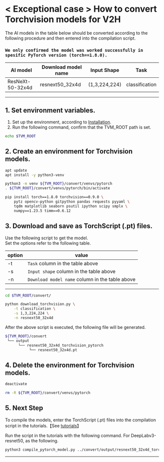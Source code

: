 # < Exceptional case > How to convert Torchvision models for V2H
<!-- Below is a list of AI models supported by this manual. -->
The AI models in the table below should be converted according to the following procedure and then entered into the compilation script.

### `We only confirmed the model was worked successfully in spesific PyTorch version (torch==1.8.0).`

| AI model                                                                                       | Download model name  | Input Shape    | Task              |
|------------------------------------------------------------------------------------------------|----------------------|----------------|-------------------|
| ResNeXt-50-32x4d                                                                               | resnext50_32x4d      | (1,3,224,224)  | classification    |
---

## 1. Set environment variables.

1. Set up the environment, according to [Installation](../../../setup/SetupV2H.md).  
2. Run the following command, confirm that the TVM_ROOT path is set.

```sh
echo $TVM_ROOT
```  

## 2. Create an environment for Torchvision models.

```sh
apt update
apt install -y python3-venv 

python3 -m venv ${TVM_ROOT}/convert/venvs/pytorch
. ${TVM_ROOT}/convert/venvs/pytorch/bin/activate

pip install torch==1.8.0 torchvision==0.9.0 \
    pytz opencv-python gitpython pandas requests pyyaml \
    tqdm matplotlib seaborn psutil ipython scipy smplx \
    numpy==1.23.5 timm==0.6.12
```

## 3. Download and save as TorchScript (.pt) files.

Use the following script to get the model. \
Set the options refer to the following table.

|option |value                                           |
|-------|------------------------------------------------|
|-t     |`Task` column in the table above                |
|-s     |`Input shape` column in the table above         |
|-n     |`Download model name` column in the table above |
---

```sh
cd $TVM_ROOT/convert/ 

python download_torchvision.py \
    -t classification \
    -s 1,3,224,224 \
    -n resnext50_32x4d
```

After the above script is executed, the following file will be generated.

```sh
${TVM_ROOT}/convert
 └── output
      └── resnext50_32x4d_torchvision_pytorch
           └── resnext50_32x4d.pt
```

## 4. Delete the environment for Torchvision models.

```sh
deactivate

rm -R ${TVM_ROOT}/convert/venvs/pytorch
```

## 5. Next Step

To compile the models, enter the TorchScript (.pt) files into the compilation script in the tutorials.【See [tutorials](../../../tutorials/)】

Run the script in the tutorials with the following command. For DeepLabv3-resnet50, as the following.

```sh
python3 compile_pytorch_model.py ../convert/output/resnext50_32x4d_torchvision_pytorch/resnext50_32x4d.pt -o resnext50_32x4d_torchvision -s 1,3,224,224
```

----
